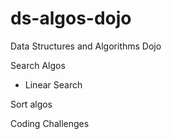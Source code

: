# ds-algos-dojo

Data Structures and Algorithms Dojo

Search Algos

-   Linear Search

Sort algos

Coding Challenges
